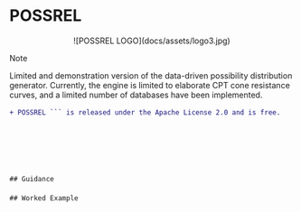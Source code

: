 # POSSREL

<p align="center">
![POSSREL LOGO](docs/assets/logo3.jpg)
</p>

>[!NOTE]
> Limited and demonstration version of the data-driven possibility distribution generator.
> Currently, the engine is limited to elaborate CPT cone resistance curves, and a limited number of databases have been implemented.
>
```diff
+ POSSREL ``` is released under the Apache License 2.0 and is free.






## Guidance

## Worked Example
